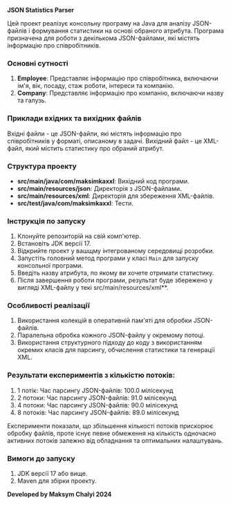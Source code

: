 **JSON Statistics Parser**

Цей проект реалізує консольну програму на Java для аналізу JSON-файлів і формування статистики на основі обраного атрибута. Програма призначена для роботи з декількома JSON-файлами, які містять інформацію про співробітників.

### Основні сутності
1. **Employee**: Представляє інформацію про співробітника, включаючи ім'я, вік, посаду, стаж роботи, інтереси та компанію.
2. **Company**: Представляє інформацію про компанію, включаючи назву та галузь.

### Приклади вхідних та вихідних файлів
Вхідні файли - це JSON-файли, які містять інформацію про співробітників у форматі, описаному в задачі. Вихідний файл - це XML-файл, який містить статистику про обраний атрибут.


### Структура проекту
- **src/main/java/com/maksimkaxxl**: Вихідний код програми.
- **src/main/resources/json**: Директорія з JSON-файлами.
- **src/main/resources/xml**: Директорія для збереження XML-файлів.
- **src/test/java/com/maksimkaxxl**: Тести.

### Інструкція по запуску
1. Клонуйте репозиторій на свій комп'ютер.
2. Встановіть JDK версії 17.
3. Відкрийте проект у вашщму інтегрованому середовищі розробки.
4. Запустіть головний метод програми у класі `Main` для запуску консольної програми.
5. Введіть назву атрибута, по якому ви хочете отримати статистику.
6. Після завершення роботи програми, результат буде збережено у вигляді XML-файлу у текі src/main/resources/xml**.

### Особливості реалізації
1. Використання колекцій в оперативній пам'яті для обробки JSON-файлів.
2. Паралельна обробка кожного JSON-файлу у окремому потоці.
3. Використання структурного підходу до коду з використанням окремих класів для парсингу, обчислення статистики та генерації XML.

### Результати експериментів з кількістю потоків:
1) 1 потік: Час парсингу JSON-файлів: 100.0 мілісекунд
2) 2 потоки: Час парсингу JSON-файлів: 91.0 мілісекунд
3) 4 потоки: Час парсингу JSON-файлів: 90.0 мілісекунд
4) 8 потоків: Час парсингу JSON-файлів: 89.0 мілісекунд

Експерименти показали, що збільшення кількості потоків прискорює обробку файлів, проте існує певне обмеження на кількість одночасно активних потоків залежно від обладнання та оптимальних налаштувань.

### Вимоги до запуску
1. JDK версії 17 або вище.
2. Maven для збірки проекту.

**Developed by Maksym Chalyi 2024**
